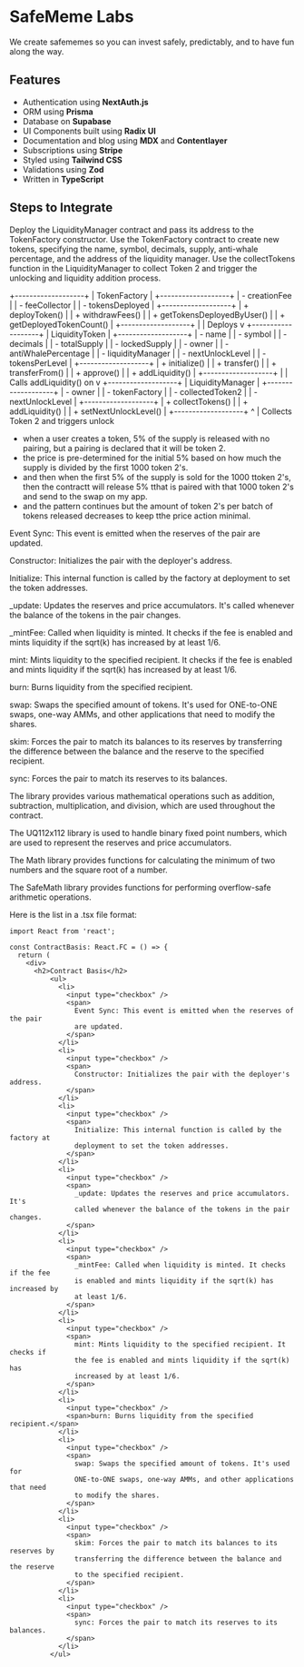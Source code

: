 # SafeMeme Labs

We create safememes so you can invest safely, predictably, and to have fun along the way.

## Features

- Authentication using **NextAuth.js**
- ORM using **Prisma**
- Database on **Supabase**
- UI Components built using **Radix UI**
- Documentation and blog using **MDX** and **Contentlayer**
- Subscriptions using **Stripe**
- Styled using **Tailwind CSS**
- Validations using **Zod**
- Written in **TypeScript**

## Steps to Integrate

Deploy the LiquidityManager contract and pass its address to the TokenFactory constructor.
Use the TokenFactory contract to create new tokens, specifying the name, symbol, decimals, supply, anti-whale percentage, and the address of the liquidity manager.
Use the collectTokens function in the LiquidityManager to collect Token 2 and trigger the unlocking and liquidity addition process.

+-------------------+
| TokenFactory |
+-------------------+
| - creationFee |
| - feeCollector |
| - tokensDeployed |
+-------------------+
| + deployToken() |
| + withdrawFees() |
| + getTokensDeployedByUser() |
| + getDeployedTokenCount() |
+-------------------+
|
| Deploys
v
+-------------------+
| LiquidityToken |
+-------------------+
| - name |
| - symbol |
| - decimals |
| - totalSupply |
| - lockedSupply |
| - owner |
| - antiWhalePercentage |
| - liquidityManager |
| - nextUnlockLevel |
| - tokensPerLevel |
+-------------------+
| + initialize() |
| + transfer() |
| + transferFrom() |
| + approve() |
| + addLiquidity() |
+-------------------+
|
| Calls addLiquidity() on
v
+-------------------+
| LiquidityManager |
+-------------------+
| - owner |
| - tokenFactory |
| - collectedToken2 |
| - nextUnlockLevel |
+-------------------+
| + collectTokens() |
| + addLiquidity() |
| + setNextUnlockLevel() |
+-------------------+
^
|
Collects Token 2 and triggers unlock

- when a user creates a token, 5% of the supply is released with no pairing, but a pairing is declared that it will be token 2.
- the price is pre-determined for the initial 5% based on how much the supply is divided by the first 1000 token 2's.
- and then when the first 5% of the supply is sold for the 1000 ttoken 2's, then the contractt will release 5% tthat is paired with that 1000 token 2's and send to the swap on my app.
- and the pattern continues but the amount of token 2's per batch of tokens released decreases to keep tthe price action minimal.

Event Sync: This event is emitted when the reserves of the pair are updated.

Constructor: Initializes the pair with the deployer's address.

Initialize: This internal function is called by the factory at deployment to set the token addresses.

\_update: Updates the reserves and price accumulators. It's called whenever the balance of the tokens in the pair changes.

\_mintFee: Called when liquidity is minted. It checks if the fee is enabled and mints liquidity if the sqrt(k) has increased by at least 1/6.

mint: Mints liquidity to the specified recipient. It checks if the fee is enabled and mints liquidity if the sqrt(k) has increased by at least 1/6.

burn: Burns liquidity from the specified recipient.

swap: Swaps the specified amount of tokens. It's used for ONE-to-ONE swaps, one-way AMMs, and other applications that need to modify the shares.

skim: Forces the pair to match its balances to its reserves by transferring the difference between the balance and the reserve to the specified recipient.

sync: Forces the pair to match its reserves to its balances.

The library provides various mathematical operations such as addition, subtraction, multiplication, and division, which are used throughout the contract.

The UQ112x112 library is used to handle binary fixed point numbers, which are used to represent the reserves and price accumulators.

The Math library provides functions for calculating the minimum of two numbers and the square root of a number.

The SafeMath library provides functions for performing overflow-safe arithmetic operations.

Here is the list in a .tsx file format:

```
import React from 'react';

const ContractBasis: React.FC = () => {
  return (
    <div>
      <h2>Contract Basis</h2>
          <ul>
            <li>
              <input type="checkbox" />
              <span>
                Event Sync: This event is emitted when the reserves of the pair
                are updated.
              </span>
            </li>
            <li>
              <input type="checkbox" />
              <span>
                Constructor: Initializes the pair with the deployer's address.
              </span>
            </li>
            <li>
              <input type="checkbox" />
              <span>
                Initialize: This internal function is called by the factory at
                deployment to set the token addresses.
              </span>
            </li>
            <li>
              <input type="checkbox" />
              <span>
                _update: Updates the reserves and price accumulators. It's
                called whenever the balance of the tokens in the pair changes.
              </span>
            </li>
            <li>
              <input type="checkbox" />
              <span>
                _mintFee: Called when liquidity is minted. It checks if the fee
                is enabled and mints liquidity if the sqrt(k) has increased by
                at least 1/6.
              </span>
            </li>
            <li>
              <input type="checkbox" />
              <span>
                mint: Mints liquidity to the specified recipient. It checks if
                the fee is enabled and mints liquidity if the sqrt(k) has
                increased by at least 1/6.
              </span>
            </li>
            <li>
              <input type="checkbox" />
              <span>burn: Burns liquidity from the specified recipient.</span>
            </li>
            <li>
              <input type="checkbox" />
              <span>
                swap: Swaps the specified amount of tokens. It's used for
                ONE-to-ONE swaps, one-way AMMs, and other applications that need
                to modify the shares.
              </span>
            </li>
            <li>
              <input type="checkbox" />
              <span>
                skim: Forces the pair to match its balances to its reserves by
                transferring the difference between the balance and the reserve
                to the specified recipient.
              </span>
            </li>
            <li>
              <input type="checkbox" />
              <span>
                sync: Forces the pair to match its reserves to its balances.
              </span>
            </li>
          </ul>
```
